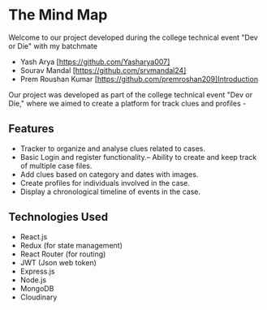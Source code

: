 # **The Mind Map**


Welcome to our project developed during the college technical event "Dev or Die" with my batchmate 

* Yash Arya [https://github.com/Yasharya007]
* Sourav Mandal [https://github.com/srvmandal24]
* Prem Roushan Kumar [https://github.com/premroshan209]Introduction

Our project was developed as part of the college technical event "Dev or Die," where we aimed to create a platform for track clues and profiles -

## Features

* Tracker to organize and analyse clues related to cases.
* Basic Login and register functionality.– Ability to create and keep track of multiple case files.
* Add clues based on category and dates with images.
* Create profiles for individuals involved in the case.
* Display a chronological timeline of events in the case.

## Technologies Used

* React.js
* Redux (for state management)
* React Router (for routing)
* JWT (Json web token)
* Express.js
* Node.js
* MongoDB
* Cloudinary
